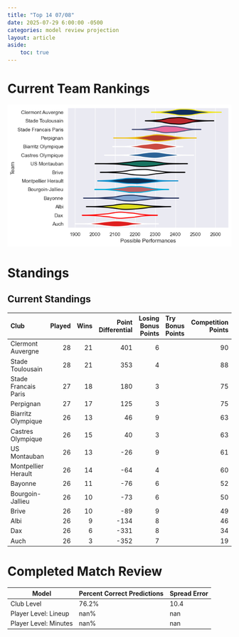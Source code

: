 ```yaml
---  
title: "Top 14 07/08"  
date: 2025-07-29 6:00:00 -0500  
categories: model review projection  
layout: article  
aside:  
    toc: true  
---
```

# Current Team Rankings


![Club Rankings](plots/rankings_Top_14_0708.png)
# Standings

## Current Standings


| Club                 |   Played |   Wins |   Point Differential |   Losing Bonus Points | Try Bonus Points   |   Competition Points |
|:---------------------|---------:|-------:|---------------------:|----------------------:|:-------------------|---------------------:|
| Clermont Auvergne    |       28 |     21 |                  401 |                     6 |                    |                   90 |
| Stade Toulousain     |       28 |     21 |                  353 |                     4 |                    |                   88 |
| Stade Francais Paris |       27 |     18 |                  180 |                     3 |                    |                   75 |
| Perpignan            |       27 |     17 |                  125 |                     3 |                    |                   75 |
| Biarritz Olympique   |       26 |     13 |                   46 |                     9 |                    |                   63 |
| Castres Olympique    |       26 |     15 |                   40 |                     3 |                    |                   63 |
| US Montauban         |       26 |     13 |                  -26 |                     9 |                    |                   61 |
| Montpellier Herault  |       26 |     14 |                  -64 |                     4 |                    |                   60 |
| Bayonne              |       26 |     11 |                  -76 |                     6 |                    |                   52 |
| Bourgoin-Jallieu     |       26 |     10 |                  -73 |                     6 |                    |                   50 |
| Brive                |       26 |     10 |                  -89 |                     9 |                    |                   49 |
| Albi                 |       26 |      9 |                 -134 |                     8 |                    |                   46 |
| Dax                  |       26 |      6 |                 -331 |                     8 |                    |                   34 |
| Auch                 |       26 |      3 |                 -352 |                     7 |                    |                   19 |



# Completed Match Review


| Model | Percent Correct Predictions | Spread Error |
| ------ | ------ | ------ |
| Club Level | 76.2% | 10.4 |
| Player Level: Lineup | nan% | nan |
| Player Level: Minutes | nan% | nan |

